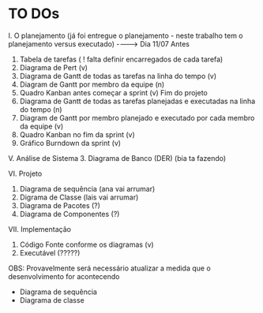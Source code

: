 # TO DOs

I. O planejamento  (já foi entregue o planejamento - neste trabalho tem o planejamento versus executado) ----> Dia 11/07
Antes   
  1. Tabela de tarefas ( ! falta definir encarregados de cada tarefa)
  2. Diagrama de Pert (v)
  3. Diagrama de Gantt de todas as tarefas na linha do tempo (v)
  4. Diagram de Gantt por membro da equipe (n)
  5. Quadro Kanban antes começar a sprint (v)
Fim do projeto
  1. Diagrama de Gantt de todas as tarefas planejadas e executadas  na linha do tempo (n)
  2. Diagram de Gantt por membro planejado e executado por cada membro da equipe (v)
  3. Quadro Kanban no fim da sprint (v)
  4. Gráfico Burndown da sprint (v)

V. Análise de Sistema
3. Diagrama de Banco (DER) (bia ta fazendo)

VI. Projeto
1. Diagrama de sequência (ana vai arrumar)
2. Digrama de Classe (lais vai arrumar)
3. Diagrama de Pacotes (?)
4. Diagrama de Componentes (?)

VII. Implementação
1. Código Fonte conforme os diagramas (v)
2. Executável (?????)

OBS: Provavelmente será necessário atualizar a medida que o desenvolvimento for acontecendo
* Diagrama de sequência
* Diagrama de classe



